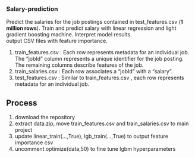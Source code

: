 ### Salary-prediction ###
Predict the salaries for the job postings contained in test_features.csv (__1 million rows__). Train and predict salary with linear regression and light gradient boosting machine. Interpret model results.<br>output CSV files with feature importance.
1. train_features.csv : Each row represents metadata for an individual job. The “jobId” column represents a unique identifier for the job posting. The remaining columns describe features of the job.
2. train_salaries.csv : Each row associates a “jobId” with a “salary”.</li>
3. test_features.csv : Similar to train_features.csv , each row represents metadata for an individual job.
## Process ##
1. download the repository
2. extract data.zip, move train_features.csv and train_salaries.csv to main project
3. update linear_train(...,True), lgb_train(...,True) to output feature importance csv
4. uncomment optimize(data,50) to fine tune lgbm hyperparameters
